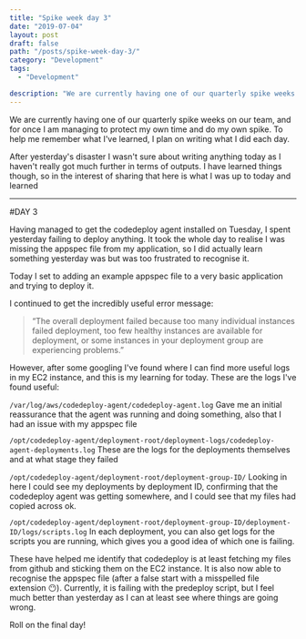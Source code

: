 ```yaml
---
title: "Spike week day 3"
date: "2019-07-04"
layout: post
draft: false
path: "/posts/spike-week-day-3/"
category: "Development"
tags:
  - "Development"

description: "We are currently having one of our quarterly spike weeks on our team, and for once I am managing to protect my own time and do my own spike. To help me remember what I've learned, I plan on writing what I did each day. DAY 3"
---
```


We are currently having one of our quarterly spike weeks on our team, and for once I am managing to protect my own time and do my own spike. To help me remember what I've learned, I plan on writing what I did each day.

After yesterday's disaster I wasn't sure about writing anything today as I haven't really got much further in terms of outputs. I have learned things though, so in the interest of sharing that here is what I was up to today and learned

***
#DAY 3

Having managed to get the codedeploy agent installed on Tuesday, I spent yesterday failing to deploy anything. It took the whole day to realise I was missing the appspec file from my application, so I did actually learn something yesterday was but was too frustrated to recognise it.

Today I set to adding an example appspec file to a very basic application and trying to deploy it.

I continued to get the incredibly useful error message:

> “The overall deployment failed because too many individual instances failed deployment, too few healthy instances are available for deployment, or some instances in your deployment group are experiencing problems.”

However, after some googling I've found where I can find more useful logs in my EC2 instance, and this is my learning for today. These are the logs I've found useful:

`/var/log/aws/codedeploy-agent/codedeploy-agent.log`
Gave me an initial reassurance that the agent was running and doing something, also that I had an issue with my appspec file

`/opt/codedeploy-agent/deployment-root/deployment-logs/codedeploy-agent-deployments.log`
These are the logs for the deployments themselves and at what stage they failed

`/opt/codedeploy-agent/deployment-root/deployment-group-ID/`
Looking in here I could see my deployments by deployment ID, confirming that the codedeploy agent was getting somewhere, and I could see that my files had copied across ok.

`/opt/codedeploy-agent/deployment-root/deployment-group-ID/deployment-ID/logs/scripts.log`
In each deployment, you can also get logs for the scripts you are running, which gives you a good idea of which one is failing.

These have helped me identify that codedeploy is at least fetching my files from github and sticking them on the EC2 instance. It is also now able to recognise the appspec file (after a false start with a misspelled file extension 😶). Currently, it is failing with the predeploy script, but I feel much better than yesterday as I can at least see where things are going wrong.

Roll on the final day!

